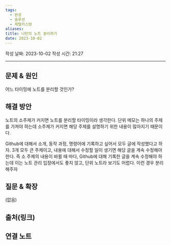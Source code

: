```yaml
---
tags:
  - 완성
  - 솔루션
  - 제텔카스텐
aliases: 
title: 나만의 노트 분리하기
date: 2023-10-02
---
```

작성 날짜: 2023-10-02
작성 시간: 21:27

----

## 문제 & 원인

어느 타이밍에 노트를 분리할 것인가? 

## 해결 방안

노트의 소주제가 커지면 노트를 분리할 타이밍이라 생각한다. 단위 메모는 하나의 주제를 가져야 하는데 소주제가 커지면 해당 주제를 설명하기 위한 내용이 많아지기 때문이다. 

Github에 대해서 소개, 동작 과정, 명령어에 기록하고 싶어서 모두 글에 작성했다고 하자. 3개 모두 큰 주제이고, 내용에 대해서 수정할 일이 생기면 해당 글을 계속 수정해야 한다. 즉 소 주제의 내용이 바뀔 때 마다, Github에 대해 기록한 글을 계속 수정해야 하는데 이는 노트 관리 입장에서도 좋지 않고, 단위 노트라 보기도 어렵다. 이런 경우 분리해주자

## 질문 & 확장

(없음)

## 출처(링크)


## 연결 노트

